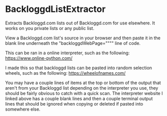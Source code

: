 # BackloggdListExtractor
Extracts Backloggd.com lists out of Backloggd.com for use elsewhere. It works on you private lists or any public list.

View a Backloggd.com list's source in your browser and then paste it in the blank line underneath the "backloggdWebPage="""" line of code.

This can be ran in a online interpreter, such as the following: https://www.online-python.com/

I made this so that backloggd lists can be pasted into random selection wheels, such as the following: https://wheelofnames.com/

You may have a couple lines of items at the top or bottom of the output that aren't from your Backloggd list depending on the interpreter you use, they should be fairly obvious to catch with a quick scan. The interpreter website I linked above has a couple blank lines and then a couple terminal output lines that should be ignored when copying or deleted if pasted into somewhere else.
